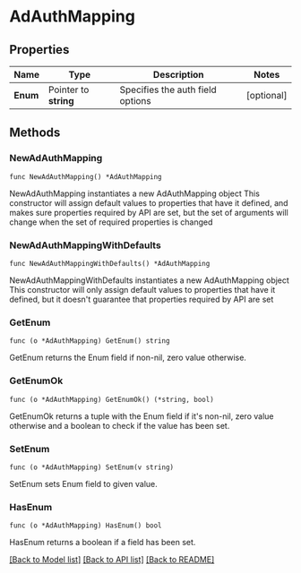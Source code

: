 # AdAuthMapping

## Properties

Name | Type | Description | Notes
------------ | ------------- | ------------- | -------------
**Enum** | Pointer to **string** | Specifies the auth field options | [optional] 

## Methods

### NewAdAuthMapping

`func NewAdAuthMapping() *AdAuthMapping`

NewAdAuthMapping instantiates a new AdAuthMapping object
This constructor will assign default values to properties that have it defined,
and makes sure properties required by API are set, but the set of arguments
will change when the set of required properties is changed

### NewAdAuthMappingWithDefaults

`func NewAdAuthMappingWithDefaults() *AdAuthMapping`

NewAdAuthMappingWithDefaults instantiates a new AdAuthMapping object
This constructor will only assign default values to properties that have it defined,
but it doesn't guarantee that properties required by API are set

### GetEnum

`func (o *AdAuthMapping) GetEnum() string`

GetEnum returns the Enum field if non-nil, zero value otherwise.

### GetEnumOk

`func (o *AdAuthMapping) GetEnumOk() (*string, bool)`

GetEnumOk returns a tuple with the Enum field if it's non-nil, zero value otherwise
and a boolean to check if the value has been set.

### SetEnum

`func (o *AdAuthMapping) SetEnum(v string)`

SetEnum sets Enum field to given value.

### HasEnum

`func (o *AdAuthMapping) HasEnum() bool`

HasEnum returns a boolean if a field has been set.


[[Back to Model list]](../README.md#documentation-for-models) [[Back to API list]](../README.md#documentation-for-api-endpoints) [[Back to README]](../README.md)


